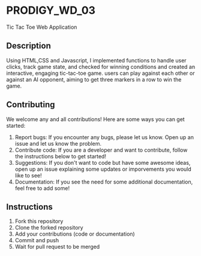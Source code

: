 # PRODIGY_WD_03
Tic Tac Toe Web Application

## Description
Using HTML,CSS and Javascript, I  implemented functions to handle user clicks, track game state, and checked  for winning conditions and created an interactive, engaging tic-tac-toe game.
users can play against each other or against an AI opponent, aiming to get three markers in a row to win the game.

## Contributing
We welcome any and all contributions! Here are some ways you can get started:
1. Report bugs: If you encounter any bugs, please let us know. Open up an issue and let us know the problem.
2. Contribute code: If you are a developer and want to contribute, follow the instructions below to get started!
3. Suggestions: If you don't want to code but have some awesome ideas, open up an issue explaining some updates or imporvements you would like to see!
4. Documentation: If you see the need for some additional documentation, feel free to add some!

## Instructions
1. Fork this repository
2. Clone the forked repository
3. Add your contributions (code or documentation)
4. Commit and push
5. Wait for pull request to be merged
